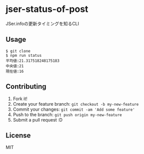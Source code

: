 # jser-status-of-post

JSer.infoの更新タイミングを知るCLI

## Usage

    $ git clone
    $ npm run status
    平均値:21.317518248175183
    中央値:21
    現在値:16

## Contributing

1. Fork it!
2. Create your feature branch: `git checkout -b my-new-feature`
3. Commit your changes: `git commit -am 'Add some feature'`
4. Push to the branch: `git push origin my-new-feature`
5. Submit a pull request :D

## License

MIT